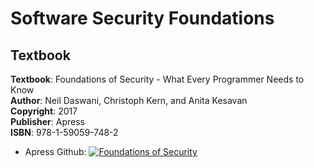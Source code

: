 # Software Security Foundations

## Textbook

<strong>Textbook</strong>: Foundations of Security - What Every Programmer Needs to Know<br />
<strong>Author</strong>: Neil Daswani, Christoph Kern, and Anita Kesavan <br />
<strong>Copyright</strong>: 2017 <br />
<strong>Publisher</strong>: Apress <br />
<strong>ISBN</strong>: 978-1-59059-748-2<br />


* Apress Github: [![	Foundations of Security](https://github.com/Apress/foundations-of-security)](https://github.com/Apress/foundations-of-security)